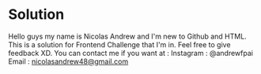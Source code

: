 # Solution
Hello guys my name is Nicolas Andrew and I'm new to Github and HTML.
This is a solution for Frontend Challenge that I'm in. Feel free to give feedback XD.
You can contact me if you want at :
Instagram : @andrewfpai
Email : nicolasandrew48@gmail.com

